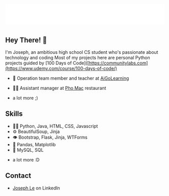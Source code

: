 <h1 align="center">
  <img src="https://raw.githubusercontent.com/martonlederer/martonlederer/master/name.svg" alt="Joseph Le" />
</h1>

## Hey There! 👋
I'm Joseph, an ambitious high school CS student who's passionate about technology and coding
Most of my projects here are personal Python projects guided by [100 Days of Code]([https://communitylabs.com](https://www.udemy.com/course/100-days-of-code/)

- 🦔 Operation team member and teacher at [AiGoLearning](https://aigolearning.org/)

- 👨‍💻 Assistant manager at [Pho Mac](https://www.phomacrestaurants.com/) restaurant
  
+ a lot more ;)

## Skills
- 👨‍💻 Python, Java, HTML, CSS, Javascript
- ⚙️ BeautifulSoup, Jinja
- 👁️ Bootstrap, Flask, Jinja, WTForms
- 💪 Pandas, Matplotlib
- 💽 MySQL, SQL
+ a lot more :D

## Contact
- [Joseph Le](www.linkedin.com/in/joseph-le-b32871207) on LinkedIn
